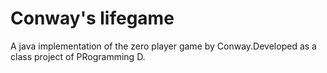 # Conway's lifegame

A java implementation of the zero player game by Conway.Developed as a class project of PRogramming D.
